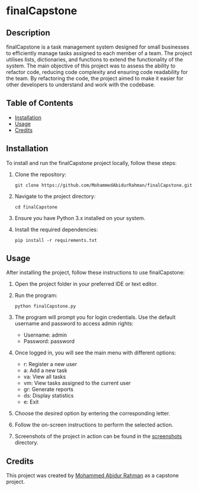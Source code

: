 # finalCapstone

## Description
finalCapstone is a task management system designed for small businesses to efficiently manage tasks assigned to each member of a team. The project utilises lists, dictionaries, and functions to extend the functionality of the system. The main objective of this project was to assess the ability to refactor code, reducing code complexity and ensuring code readability for the team. By refactoring the code, the project aimed to make it easier for other developers to understand and work with the codebase.

## Table of Contents
- [Installation](#installation)
- [Usage](#usage)
- [Credits](#credits)

## Installation
To install and run the finalCapstone project locally, follow these steps:

1. Clone the repository:
   ```
   git clone https://github.com/MohammedAbidurRahman/finalCapstone.git
   ```

2. Navigate to the project directory:
   ```
   cd finalCapstone
   ```

3. Ensure you have Python 3.x installed on your system.

4. Install the required dependencies:
   ```
   pip install -r requirements.txt
   ```

## Usage
After installing the project, follow these instructions to use finalCapstone:

1. Open the project folder in your preferred IDE or text editor.

2. Run the program:
   ```
   python finalCapstone.py
   ```

3. The program will prompt you for login credentials. Use the default username and password to access admin rights:
   - Username: admin
   - Password: password

4. Once logged in, you will see the main menu with different options:
   - r: Register a new user
   - a: Add a new task
   - va: View all tasks
   - vm: View tasks assigned to the current user
   - gr: Generate reports
   - ds: Display statistics
   - e: Exit

5. Choose the desired option by entering the corresponding letter.

6. Follow the on-screen instructions to perform the selected action.

7. Screenshots of the project in action can be found in the [screenshots](/screenshot.png) directory.

## Credits
This project was created by [Mohammed Abidur Rahman](https://github.com/MohammedAbidurRahman) as a capstone project. 
